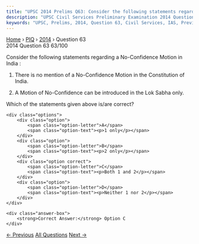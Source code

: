 ```yaml
---
title: "UPSC 2014 Prelims Q63: Consider the following statements regarding a No-Confidence..."
description: "UPSC Civil Services Preliminary Examination 2014 Question 63 with options and answer"
keywords: "UPSC, Prelims, 2014, Question 63, Civil Services, IAS, Previous Year Questions"
---
```


<nav class="breadcrumb">
    <a href="../../">Home</a>
    <span>›</span>
    <a href="../">PIQ</a>
    <span>›</span>
    <a href="./">2014</a>
    <span>›</span>
    <span>Question 63</span>
</nav>

<div class="question-header">
    <div class="question-meta">
        <span class="year-badge">2014</span>
        <span class="question-number">Question 63</span>
        <span class="progress">63/100</span>
    </div>
    <div class="progress-bar">
        <div class="progress-fill" style="width: 63.0%"></div>
    </div>
</div>

<div class="question-content">
    <div class="question-text">
        <p>Consider the following statements regarding a No-Confidence Motion in India :</p>
<ol>
<li>
<p>There is no mention of a No-Confidence Motion in the Constitution of India.</p>
</li>
<li>
<p>A Motion of No-Confidence can be introduced in the Lok Sabha only.</p>
</li>
</ol>
<p>Which of the statements given above is/are correct?</p>
    </div>
    
    <div class="options">
        <div class="option">
            <span class="option-letter">A</span>
            <span class="option-text"><p>1 only</p></span>
        </div>
        <div class="option">
            <span class="option-letter">B</span>
            <span class="option-text"><p>2 only</p></span>
        </div>
        <div class="option correct">
            <span class="option-letter">C</span>
            <span class="option-text"><p>Both 1 and 2</p></span>
        </div>
        <div class="option">
            <span class="option-letter">D</span>
            <span class="option-text"><p>Neither 1 nor 2</p></span>
        </div>
    </div>

    <div class="answer-box">
        <strong>Correct Answer:</strong> Option C
    </div>
</div>

<div class="question-nav">
    <a href="../q062-consider-the-following-statements-1-the-president/" class="nav-btn prev">← Previous</a>
    <a href="../" class="nav-btn center">All Questions</a>
    <a href="../q064-with-reference-to-neem-tree-consider-the-following/" class="nav-btn next">Next →</a>
</div>
